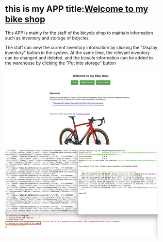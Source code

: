 # this is my APP title:[Welcome to my bike shop](https://i6.cims.nyu.edu/~bw2427/web-app-danielwby/flask.cgi/)

This APP is mainly for the staff of the bicycle shop to maintain information such as inventory and storage of bicycles.

The staff can view the current inventory information by clicking the "Display inventory" button in the system. At the same time, the relevant inventory can be changed and deleted, and the bicycle information can be added to the warehouse by clicking the "Put into storage" button

![This is the main screen effect display diagram](/images/p1.jpg)

![This is the local deployment of the website app](/images/p2.jpg)

